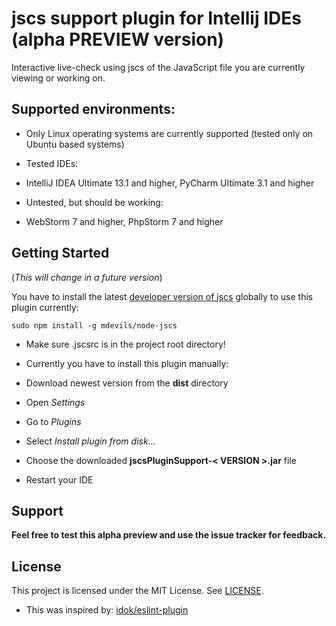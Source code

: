 # jscs support plugin for Intellij IDEs (alpha PREVIEW version)
Interactive live-check using jscs of the JavaScript file you are currently viewing or working on.
## Supported environments:
* Only Linux operating systems are currently supported (tested only on Ubuntu based systems)

* Tested IDEs:
 * IntelliJ IDEA Ultimate 13.1 and higher, PyCharm Ultimate 3.1 and higher
* Untested, but should be working:
 * WebStorm 7 and higher, PhpStorm 7 and higher


## Getting Started

(_This will change in a future version_)

You have to install the latest [developer version of jscs](https://github.com/mdevils/node-jscs) globally to use this plugin currently:

```sudo npm install -g mdevils/node-jscs```

* Make sure .jscsrc is in the project root directory!

* Currently you have to install this plugin manually: 

 * Download newest version from the __dist__ directory
 * Open _Settings_ 
 * Go to _Plugins_
 * Select _Install_ _plugin_ _from_ _disk..._
 * Choose the downloaded __jscsPluginSupport-< VERSION >.jar__ file
 * Restart your IDE

## Support
**Feel free to test this alpha preview and use the issue tracker for feedback.**


## License
This project is licensed under the MIT License. See [LICENSE](/LICENSE).


* This was inspired by: [idok/eslint-plugin](https://github.com/idok/eslint-plugin)
